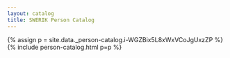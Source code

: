 ```yaml
---
layout: catalog
title: SWERIK Person Catalog
---
```

{% assign p = site.data._person-catalog.i-WGZBix5L8xWxVCoJgUxzZP %}
{% include person-catalog.html p=p %}


